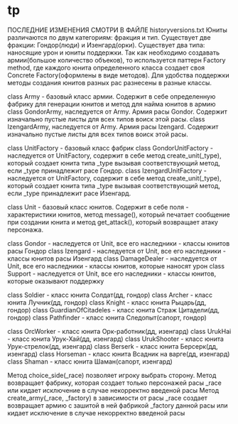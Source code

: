 # tp

ПОСЛЕДНИЕ ИЗМЕНЕНИЯ СМОТРИ В ФАЙЛЕ historyversions.txt
Юниты различаются по двум категориям: фракция и тип.
Существует две фракции: Гондор(люди) и Изенгард(орки).
Существует два типа: наносящие урон и юниты поддержки.
Так как необходимо создавать армии(большое количество объеков), то используется паттерн Factory method, 
где каждого юнита определенного класса создает своя Concrete Factory(оформлены в виде методов). Для удобства поддержки
методы создания юнитов разных рас разнесены в разные классы.



class Army - базовый класс армии. Содержит в себе определенную фабрику для генерации юнитов и метод для найма юнитов в армию
class GondorArmy, наследуется от Army. Армия расы Gondor. Содержит изначально пустые листы для всех типов воиск этой расы.
class IzengardArmy, наследуется от Army. Армия расы Izengard. Содержит изначально пустые листы для всех типов воиск этой расы.

class UnitFactory - базовый класс фабрик
class GondorUnitFactory - наследуется от UnitFactory, содержит в себе метод create_unit(_type), который создает юнита типа _type вызывая соответствующий метод, если _type принадлежит расе Гондор.
сlass IzengardUnitFactory - наследуется от UnitFactory, содержит в себе метод create_unit(_type), который создает юнита типа _type вызывая соответствующий метод, если _type принадлежит расе Изенгард.

class Unit - базовый класс юнитов. Содержит в себе поля - характеристики юнитов, метод message(), который печатает сообщение при
создании юнита и метод get_attack(), который возвращает атаку персонажа.

class Gondor - наследуется от Unit, все его наследники - классы юнитов расы Гондор
class Izengard - наследуется от Unit, все его наследники - классы юнитов расы Изенгард
class DamageDealer - наследуется от Unit, все его наследники - классы юнитов, которые наносят урон
class Support - наследуется от Unit,  все его наследники - классы юнитов, которые оказывают поддержку

class Soldier - класс юнита Солдат(дд, гондор)
class Archer - класс юнита Лучник(дд, гондор)
class Knight - класс юнита Рыцарь(дд, гондор)
class GuardianOfCitadeles - класс юнита  Страж Цитадели(дд, гондор)
class Pathfinder - класс юнита Следопыт(сапорт, гондор)

сlass OrcWorker - класс юнита Орк-работник(дд, изенгард)
class UrukHai - класс юнита Урук-Хай(дд, изенгард)
class UrukShooter - класс юнита Урук-стрелок(дд, изенгард)
class Berserk -  класс юнита Берсерк(дд, изенгард)
class Horseman -  класс юнита Всадник на варге(дд, изенгард)
class Shaman - класс юнита Шаман(сапорт, изенгард)

Метод  choice_side(_race) позволяет игроку выбрать сторону. Метод возвращает фабрику, которая создает только персонажей расы _race или кидает исключение в случае некорректно введеной расы
Метод create_army(_race, _factory) в зависимости от расы _race  создает возвращает армию с зашитой в ней фабрикой _factory данной расы или кидает исключение в случае некорректно введеной расы


 
